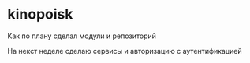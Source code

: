 # kinopoisk

Как по плану сделал модули и репозиторий

На некст неделе сделаю сервисы и авторизацию с аутентификацией
